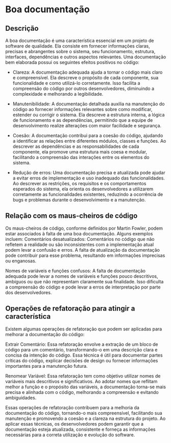 # Boa documentação

## Descrição

A boa documentação é uma característica essencial em um projeto de software de qualidade. Ela consiste em fornecer informações claras, precisas e abrangentes sobre o sistema, seu funcionamento, estrutura, interfaces, dependências e outros aspectos relevantes. Uma documentação bem elaborada possui os seguintes efeitos positivos no código:

- Clareza: A documentação adequada ajuda a tornar o código mais claro e compreensível. Ela descreve o propósito de cada componente, sua funcionalidade e como utilizá-lo corretamente. Isso facilita a compreensão do código por outros desenvolvedores, diminuindo a complexidade e melhorando a legibilidade.

- Manutenibilidade: A documentação detalhada auxilia na manutenção do código ao fornecer informações relevantes sobre como modificar, estender ou corrigir o sistema. Ela descreve a estrutura interna, a lógica de funcionamento e as dependências, permitindo que a equipe de desenvolvimento realize alterações com maior facilidade e segurança.

- Coesão: A documentação contribui para a coesão do código, ajudando a identificar as relações entre diferentes módulos, classes e funções. Ao descrever as dependências e as responsabilidades de cada componente, ela promove uma estrutura mais coesa e modular, facilitando a compreensão das interações entre os elementos do sistema.

- Redução de erros: Uma documentação precisa e atualizada pode ajudar a evitar erros de implementação e uso inadequado das funcionalidades. Ao descrever as restrições, os requisitos e os comportamentos esperados do sistema, ela orienta os desenvolvedores a utilizarem corretamente as funcionalidades existentes, reduzindo a ocorrência de bugs e problemas durante o desenvolvimento e a manutenção.

## Relação com os maus-cheiros de código

Os maus-cheiros de código, conforme definidos por Martin Fowler, podem estar associados à falta de uma boa documentação. Alguns exemplos incluem:
Comentários desatualizados: Comentários no código que não refletem a realidade ou são inconsistentes com a implementação atual podem levar a confusão e erros. A falta de atualização da documentação pode contribuir para esse problema, resultando em informações imprecisas ou enganosas.

Nomes de variáveis e funções confusos: A falta de documentação adequada pode levar a nomes de variáveis e funções pouco descritivos, ambíguos ou que não representam claramente sua finalidade. Isso dificulta a compreensão do código e pode levar a erros de interpretação por parte dos desenvolvedores.

## Operações de refatoração para atingir a característica

Existem algumas operações de refatoração que podem ser aplicadas para melhorar a documentação do código:

Extrair Comentário: Essa refatoração envolve a extração de um bloco de código para um comentário, transformando-o em uma descrição clara e concisa da intenção do código. Essa técnica é útil para documentar partes críticas do código, explicar decisões de design ou fornecer informações importantes para a manutenção futura.

Renomear Variável: Essa refatoração tem como objetivo utilizar nomes de variáveis mais descritivos e significativos. Ao adotar nomes que reflitam melhor a função e o propósito das variáveis, a documentação torna-se mais precisa e alinhada com o código, melhorando a compreensão e evitando ambiguidades.

Essas operações de refatoração contribuem para a melhoria da documentação do código, tornando-o mais compreensível, facilitando sua manutenção e promovendo a coesão e a clareza na estrutura do projeto. Ao aplicar essas técnicas, os desenvolvedores podem garantir que a documentação esteja atualizada, consistente e forneça as informações necessárias para a correta utilização e evolução do software.
